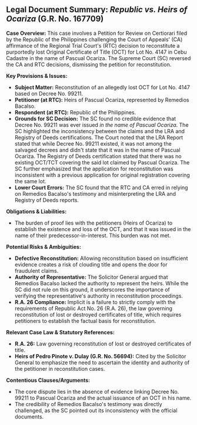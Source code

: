 ## Legal Document Summary: *Republic vs. Heirs of Ocariza* (G.R. No. 167709)

**Case Overview:** This case involves a Petition for Review on Certiorari filed by the Republic of the Philippines challenging the Court of Appeals' (CA) affirmance of the Regional Trial Court's (RTC) decision to reconstitute a purportedly lost Original Certificate of Title (OCT) for Lot No. 4147 in Cebu Cadastre in the name of Pascual Ocariza. The Supreme Court (SC) reversed the CA and RTC decisions, dismissing the petition for reconstitution.

**Key Provisions & Issues:**

*   **Subject Matter:** Reconstitution of an allegedly lost OCT for Lot No. 4147 based on Decree No. 99211.
*   **Petitioner (at RTC):** Heirs of Pascual Ocariza, represented by Remedios Bacalso.
*   **Respondent (at RTC):** Republic of the Philippines.
*   **Grounds for SC Decision:** The SC found no credible evidence that Decree No. 99211 was ever issued *in the name of Pascual Ocariza*. The SC highlighted the inconsistency between the claims and the LRA and Registry of Deeds certifications. The Court noted that the LRA Report stated that while Decree No. 99211 existed, it was not among the salvaged decrees and didn't state that it was in the name of Pascual Ocariza. The Registry of Deeds certification stated that there was no existing OCT/TCT covering the said lot claimed by Pascual Ocariza. The SC further emphasized that the application for reconstitution was inconsistent with a previous application for original registration covering the same lot.
*   **Lower Court Errors:** The SC found that the RTC and CA erred in relying on Remedios Bacalso's testimony and misinterpreting the LRA and Registry of Deeds reports.

**Obligations & Liabilities:**

*   The burden of proof lies with the petitioners (Heirs of Ocariza) to establish the existence and loss of the OCT, and that it was issued in the name of their predecessor-in-interest. This burden was not met.

**Potential Risks & Ambiguities:**

*   **Defective Reconstitution:** Allowing reconstitution based on insufficient evidence creates a risk of clouding title and opens the door for fraudulent claims.
*   **Authority of Representative:** The Solicitor General argued that Remedios Bacalso lacked the authority to represent the heirs. While the SC did not rule on this ground, it underscores the importance of verifying the representative's authority in reconstitution proceedings.
*   **R.A. 26 Compliance:** Implicit is a failure to strictly comply with the requirements of Republic Act No. 26 (R.A. 26), the law governing reconstitution of lost or destroyed certificates of title, which requires petitioners to establish the factual basis for reconstitution.

**Relevant Case Law & Statutory References:**

*   **R.A. 26:** Law governing reconstitution of lost or destroyed certificates of title.
*   **Heirs of Pedro Pinote v. Dulay (G.R. No. 56694):** Cited by the Solicitor General to emphasize the need to ascertain the identity and authority of the petitioner in reconstitution cases.

**Contentious Clauses/Arguments:**

*   The core dispute lies in the absence of evidence linking Decree No. 99211 to Pascual Ocariza and the actual issuance of an OCT in his name.
*   The credibility of Remedios Bacalso's testimony was directly challenged, as the SC pointed out its inconsistency with the official documents.
